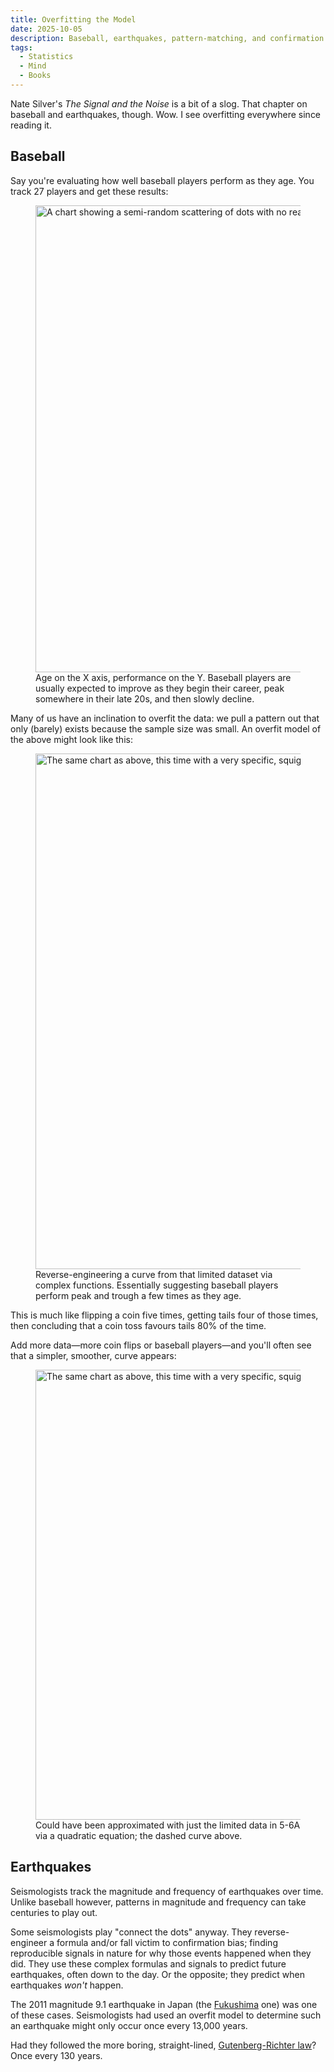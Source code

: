 ```yaml
---
title: Overfitting the Model
date: 2025-10-05
description: Baseball, earthquakes, pattern-matching, and confirmation bias.
tags:
  - Statistics
  - Mind
  - Books
---
```


Nate Silver's _The Signal and the Noise_ is a bit of a slog. That chapter on baseball and earthquakes, though. Wow. I see overfitting everywhere since reading it.

## Baseball

Say you're evaluating how well baseball players perform as they age. You track 27 players and get these results:

<figure>
  <img src="{% extSrc 'notes/overfitting/signal-noise-5-6a' %}"
  srcset="{% extSrcset 'notes/overfitting/signal-noise-5-6a' %}"
  alt="A chart showing a semi-random scattering of dots with no real curve."
  width="1230"
  height="747"
  loading="lazy">
  <figcaption>Age on the X axis, performance on the Y. Baseball players are usually expected to improve as they begin their career, peak somewhere in their late 20s, and then slowly decline.</figcaption>
</figure>

Many of us have an inclination to overfit the data: we pull a pattern out that only (barely) exists because the sample size was small. An overfit model of the above might look like this:

<figure>
  <img src="{% extSrc 'notes/overfitting/signal-noise-5-6c' %}"
  srcset="{% extSrcset 'notes/overfitting/signal-noise-5-6c' %}"
  alt="The same chart as above, this time with a very specific, squiggly curve between the dots. Another, dashed, parabolic curve sits behind."
  width="1230"
  height="825"
  loading="lazy">
  <figcaption>Reverse-engineering a curve from that limited dataset via complex functions. Essentially suggesting baseball players perform peak and trough a few times as they age.</figcaption>
</figure>

This is much like flipping a coin five times, getting tails four of those times, then concluding that a coin toss favours tails 80% of the time.

Add more data—more coin flips or baseball players—and you'll often see that a simpler, smoother, curve appears:

<figure>
  <img src="{% extSrc 'notes/overfitting/signal-noise-5-5' %}"
  srcset="{% extSrcset 'notes/overfitting/signal-noise-5-5' %}"
  alt="The same chart as above, this time with a very specific, squiggly curve between the dots. Another, dashed, parabolic curve sits behind."
  width="1230"
  height="720"
  loading="lazy">
  <figcaption>Could have been approximated with just the limited data in 5-6A via a quadratic equation; the dashed curve above.</figcaption>
</figure>

## Earthquakes

Seismologists track the magnitude and frequency of earthquakes over time. Unlike baseball however, patterns in magnitude and frequency can take centuries to play out.

Some seismologists play "connect the dots" anyway. They reverse-engineer a formula and/or fall victim to confirmation bias; finding reproducible signals in nature for why those events happened when they did. They use these complex formulas and signals to predict future earthquakes, often down to the day. Or the opposite; they predict when earthquakes _won't_ happen.

The 2011 magnitude 9.1 earthquake in Japan (the [Fukushima](https://en.wikipedia.org/wiki/2011_Tōhoku_earthquake_and_tsunami) one) was one of these cases. Seismologists had used an overfit model to determine such an earthquake might only occur once every 13,000 years.

Had they followed the more boring, straight-lined, [Gutenberg-Richter law](https://en.wikipedia.org/wiki/Gutenberg–Richter_law)? Once every 130 years.
